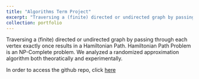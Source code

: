 ```yaml
---
title: "Algorithms Term Project"
excerpt: "Traversing a (finite) directed or undirected graph by passing through each vertex exactly once results in a Hamiltonian Path. Hamiltonian Path Problem is an NP-Complete problem. We analyzed a randomized approximation algorithm both theoratically and experimentally."
collection: portfolio
---
```


Traversing a (finite) directed or undirected graph by passing through each vertex exactly once results in a Hamiltonian Path. Hamiltonian Path Problem is an NP-Complete problem. We analyzed a randomized approximation algorithm both theoratically and experimentally.

In order to access the github repo, click [here](https://github.com/EdinGuso/CS301-Algorithms)